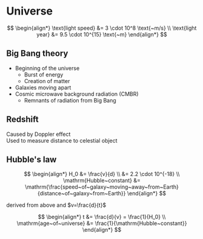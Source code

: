 # Universe

$$
\begin{align*}
  \text{light speed} &= 3 \cdot 10^8 \text{~m/s} \\
  \text{light year} &= 9.5 \cdot 10^{15} \text{~m}
\end{align*}
$$

## Big Bang theory

-   Beginning of the universe
    -   Burst of energy
    -   Creation of matter
-   Galaxies moving apart
-   Cosmic microwave background radiation (CMBR)
    -   Remnants of radiation from Big Bang

## Redshift

Caused by Doppler effect \
Used to measure distance to celestial object

## Hubble's law

$$
\begin{align*}
  H_0 &= \frac{v}{d} \\
  &= 2.2 \cdot 10^{-18} \\
  \mathrm{Hubble~constant} &= \mathrm{\frac{speed~of~galaxy~moving~away~from~Earth}{distance~of~galaxy~from~Earth}}
\end{align*}
$$

derived from above and $v=\frac{d}{t}$

$$
\begin{align*}
  t &= \frac{d}{v} = \frac{1}{H_0} \\
  \mathrm{age~of~universe} &= \frac{1}{\mathrm{Hubble~constant}}
\end{align*}
$$
